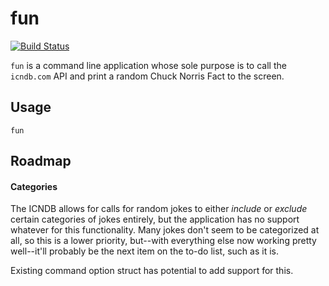 fun
===

[![Build Status](https://travis-ci.org/archer884/fun.svg?branch=master)](https://travis-ci.org/archer884/fun)

`fun` is a command line application whose sole purpose is to call the `icndb.com` API and print a random Chuck Norris Fact to the screen.

## Usage

`fun`

## Roadmap

#### Categories ####

The ICNDB allows for calls for random jokes to either *include* or *exclude* certain categories of jokes entirely, but the application has no support whatever for this functionality. Many jokes don't seem to be categorized at all, so this is a lower priority, but--with everything else now working pretty well--it'll probably be the next item on the to-do list, such as it is.

Existing command option struct has potential to add support for this.

